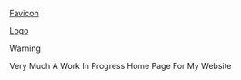 [Favicon](images/castle/favicon.png)

[Logo](images/Logo.png)

> [!WARNING]
> Very Much A Work In Progress Home Page For My Website
